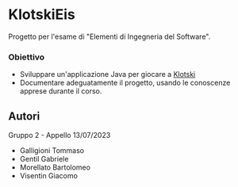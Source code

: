 # KlotskiEis
Progetto per l'esame di "Elementi di Ingegneria del Software".
### Obiettivo
- Sviluppare un'applicazione Java per giocare a [Klotski](https://en.wikipedia.org/wiki/Klotski)
- Documentare adeguatamente il progetto, usando le conoscenze apprese durante il corso.
## Autori
Gruppo 2 - Appello 13/07/2023
 - Galligioni Tommaso
 - Gentil Gabriele
 - Morellato Bartolomeo
 - Visentin Giacomo
